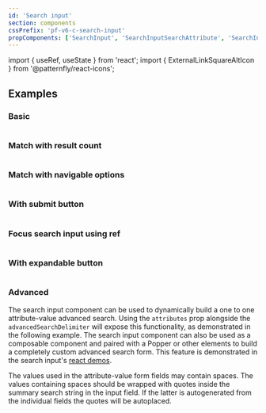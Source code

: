 ```yaml
---
id: 'Search input'
section: components
cssPrefix: 'pf-v6-c-search-input'
propComponents: ['SearchInput', 'SearchInputSearchAttribute', 'SearchInputExpandable']
---
```


import { useRef, useState } from 'react';
import { ExternalLinkSquareAltIcon } from '@patternfly/react-icons';

## Examples

### Basic

```ts file='./SearchInputBasic.tsx'
```

### Match with result count

```ts file='./SearchInputWithResultCount.tsx'
```

### Match with navigable options

```ts file='./SearchInputWithNavigableOptions.tsx'
```

### With submit button

```ts file='./SearchInputWithSubmitButton.tsx'
```

### Focus search input using ref

```ts file='./SearchInputFocusSearch.tsx'
```

### With expandable button

```ts file='./SearchInputWithExpandable.tsx'
```

### Advanced

The search input component can be used to dynamically build a one to one attribute-value advanced search.
Using the `attributes` prop alongside the `advancedSearchDelimiter` will expose this functionality, as demonstrated in
the following example. The search input component can also be used as a composable component and paired with a Popper 
or other elements to build a completely custom advanced search form. This feature is demonstrated 
in the search input's <a href="/components/search-input/react-demos">react demos</a>.

The values used in the attribute-value form fields may contain spaces. The values containing spaces
should be wrapped with quotes inside the summary search string in the input field. If the latter is
autogenerated from the individual fields the quotes will be autoplaced.

```ts file='./SearchInputAdvanced.tsx'
```
